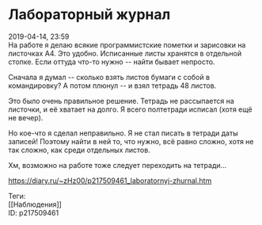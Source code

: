 Лабораторный журнал
====================

   
 2019-04-14, 23:59   
  На работе я делаю всякие программистские пометки и зарисовки на листочках A4. Это удобно. Исписанные листы хранятся в отдельной стопке. Если оттуда что-то нужно -- найти бывает непросто.   
   
 Сначала я думал -- сколько взять листов бумаги с собой в командировку? А потом плюнул -- и взял тетрадь 48 листов.   
   
 Это было очень правильное решение. Тетрадь не рассыпается на листочки, и её хватает на долго. Я всего полтетради исписал (хотя ещё не вечер).   
   
 Но кое-что я сделал неправильно. Я не стал писать в тетради даты записей! Поэтому найти в ней то, что нужно, всё равно сложно, хотя не так сложно, как среди отдельных листов.   
   
 Хм, возможно на работе тоже следует переходить на тетради...   
    
 <https://diary.ru/~zHz00/p217509461_laboratornyj-zhurnal.htm>   
   
 Теги:   
 [[Наблюдения]]   
 ID: p217509461